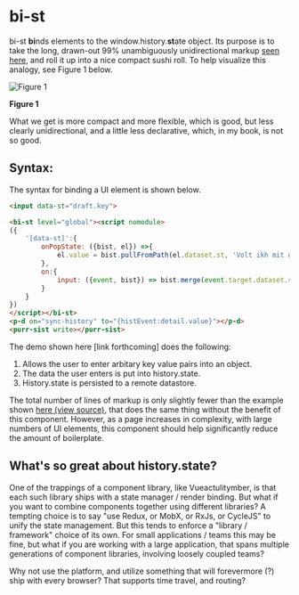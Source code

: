 # bi-st

bi-st **bi**nds elements to the window.history.**st**ate object.  Its purpose is to take the long, drawn-out 99% unambiguously unidirectional markup [seen here](https://github.com/bahrus/purr-sist#example-a1----time-travel-support-aka-back-button), and roll it up into a nice compact sushi roll.  To help visualize this analogy, see Figure 1 below.  

![](https://media.giphy.com/media/RO023EYTyk5yg/giphy.gif "Figure 1")


**Figure 1**

What we get is more compact and more flexible, which is good, but less clearly unidirectional, and a little less declarative, which, in my book, is not so good.  

## Syntax:

The syntax for binding a UI element is shown below.

```html
<input data-st="draft.key">

<bi-st level="global"><script nomodule>
({
    '[data-st]':{
        onPopState: ({bist, el}) =>{
            el.value = bist.pullFromPath(el.dataset.st, 'Volt ikh mit dir gefloygn vu du vilst');
        },
        on:{
            input: ({event, bist}) => bist.merge(event.target.dataset.st, event.target.value, 'push');
        }
    }
})
</script></bi-st>
<p-d on="sync-history" to="{histEvent:detail.value}"></p-d>
<purr-sist write></purr-sist>
```

The demo shown here [link forthcoming] does the following:

1.  Allows the user to enter arbitary key value pairs into an object.
2.  The data the user enters is put into history.state.
3.  History.state is persisted to a remote datastore.

The total number of lines of markup is only slightly fewer than the example shown [here (view source)](https://bahrus.github.io/purr-sist-demos/Example3.html), that does the same thing without the benefit of this component.  However, as a page increases in complexity, with large numbers of UI elements, this component should help significantly reduce the amount of boilerplate.

##  What's so great about history.state?

One of the trappings of a component library, like Vueactulitymber, is that each such library ships with a state manager / render binding.  But what if you want to combine components together using different libraries?  A tempting choice is to say "use Redux, or MobX, or RxJs, or CycleJS" to unify the state management.  But this tends to enforce a "library / framework" choice of its own.  For small applications / teams this may be fine, but what if you are working with a large application, that spans multiple generations of component libraries, involving loosely coupled teams?

Why not use the platform, and utilize something that will forevermore (?) ship with every browser?  That supports time travel, and routing?


